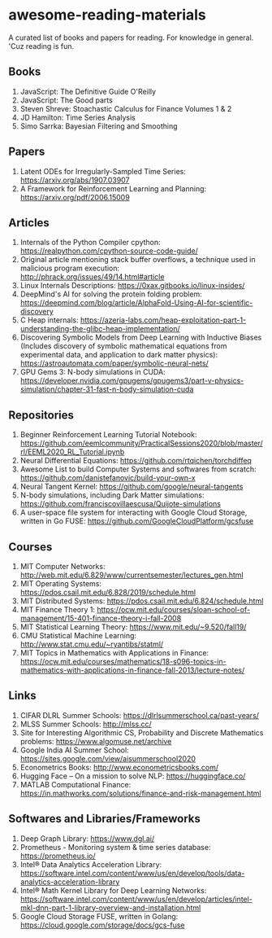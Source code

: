 # awesome-reading-materials
A curated list of books and papers for reading. For knowledge in general. 'Cuz reading is fun.

## Books

1. JavaScript: The Definitive Guide O'Reilly
2. JavaScript: The Good parts
3. Steven Shreve: Stoachastic Calculus for Finance Volumes 1 & 2
4. JD Hamilton: Time Series Analysis
5. Simo Sarrka: Bayesian Filtering and Smoothing

## Papers

1. Latent ODEs for Irregularly-Sampled Time Series: https://arxiv.org/abs/1907.03907
2. A Framework for Reinforcement Learning and Planning: https://arxiv.org/pdf/2006.15009

## Articles

1. Internals of the Python Compiler cpython: https://realpython.com/cpython-source-code-guide/
2. Original article mentioning stack buffer overflows, a technique used in malicious program execution: http://phrack.org/issues/49/14.html#article
3. Linux Internals Descriptions: https://0xax.gitbooks.io/linux-insides/
4. DeepMind's AI for solving the protein folding problem: https://deepmind.com/blog/article/AlphaFold-Using-AI-for-scientific-discovery
5. C Heap internals: https://azeria-labs.com/heap-exploitation-part-1-understanding-the-glibc-heap-implementation/
6. Discovering Symbolic Models from Deep Learning with Inductive Biases (Includes discovery of symbolic mathematical equations from experimental data, and application to dark matter physics): https://astroautomata.com/paper/symbolic-neural-nets/
7. GPU Gems 3: N-body simulations in CUDA: https://developer.nvidia.com/gpugems/gpugems3/part-v-physics-simulation/chapter-31-fast-n-body-simulation-cuda

## Repositories

1. Beginner Reinforcement Learning Tutorial Notebook: https://github.com/eemlcommunity/PracticalSessions2020/blob/master/rl/EEML2020_RL_Tutorial.ipynb
2. Neural Differential Equations: https://github.com/rtqichen/torchdiffeq
3. Awesome List to build Computer Systems and softwares from scratch: https://github.com/danistefanovic/build-your-own-x
4. Neural Tangent Kernel: https://github.com/google/neural-tangents
5. N-body simulations, including Dark Matter simulations: https://github.com/franciscovillaescusa/Quijote-simulations
6. A user-space file system for interacting with Google Cloud Storage, written in Go FUSE: https://github.com/GoogleCloudPlatform/gcsfuse

## Courses

1. MIT Computer Networks: http://web.mit.edu/6.829/www/currentsemester/lectures_gen.html
2. MIT Operating Systems: https://pdos.csail.mit.edu/6.828/2019/schedule.html
3. MIT Distributed Systems: https://pdos.csail.mit.edu/6.824/schedule.html
4. MIT Finance Theory 1: https://ocw.mit.edu/courses/sloan-school-of-management/15-401-finance-theory-i-fall-2008
5. MIT Statistical Learning Theory: https://www.mit.edu/~9.520/fall19/
6. CMU Statistical Machine Learning: http://www.stat.cmu.edu/~ryantibs/statml/
7. MIT Topics in Mathematics with Applications in Finance: https://ocw.mit.edu/courses/mathematics/18-s096-topics-in-mathematics-with-applications-in-finance-fall-2013/lecture-notes/

## Links

1. CIFAR DLRL Summer Schools: https://dlrlsummerschool.ca/past-years/
2. MLSS Summer Schools: http://mlss.cc/
3. Site for Interesting Algorithmic CS, Probability and Discrete Mathematics problems: https://www.algomuse.net/archive
4. Google India AI Summer School: https://sites.google.com/view/aisummerschool2020
5. Econometrics Books: http://www.econometricsbooks.com/
6. Hugging Face – On a mission to solve NLP: https://huggingface.co/
7. MATLAB Computational Finance: https://in.mathworks.com/solutions/finance-and-risk-management.html

## Softwares and Libraries/Frameworks

1. Deep Graph Library: https://www.dgl.ai/
2. Prometheus - Monitoring system & time series database: https://prometheus.io/
3. Intel® Data Analytics Acceleration Library: https://software.intel.com/content/www/us/en/develop/tools/data-analytics-acceleration-library
4. Intel® Math Kernel Library for Deep Learning Networks: https://software.intel.com/content/www/us/en/develop/articles/intel-mkl-dnn-part-1-library-overview-and-installation.html
5. Google Cloud Storage FUSE, written in Golang: https://cloud.google.com/storage/docs/gcs-fuse

